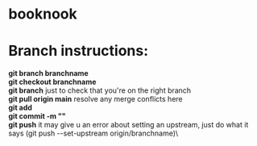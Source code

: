 # booknook

# Branch instructions:
**git branch branchname**\
**git checkout branchname**\
**git branch** just to check that you're on the right branch\
**git pull origin main** resolve any merge conflicts here\
**git add**\
**git commit -m ""**\
**git push** it may give u an error about setting an upstream, just do what it says (git push --set-upstream origin/branchname)\
